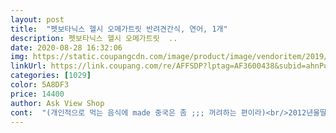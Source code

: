 ```yaml
---
layout: post 
title:  "펫보타닉스 헬시 오메가트릿 반려견간식, 연어, 1개" 
description: 펫보타닉스 헬시 오메가트릿  ..
date: 2020-08-28 16:32:06 
img: https://static.coupangcdn.com/image/product/image/vendoritem/2019/02/28/3348571924/2d4323a7-9690-4c25-810a-ea643150743a.jpg 
linkUrl: https://link.coupang.com/re/AFFSDP?lptag=AF3600438&subid=ahnPublicAsk&pageKey=41571053&itemId=151343352&vendorItemId=3348571924&traceid=V0-113-da70cfeb159777a5 
categories: [1029] 
color: 5A8DF3 
price: 14400 
author: Ask View Shop 
cont:  "(개인적으로 먹는 음식에 made 중국은 좀 ;;; 꺼려하는 편이라)<br/>2012년울딸 2개월부터 먹기시작한 최애간식 이건눈물이 나지않아요 다른간식 먹이면 바로 눈밑이 까매지던데 간식이간당간당 해서 찾아다니던중 완전득탬 유통기한도넉넉해 어제15개시키고 오늘다시6개주문 그래봐야6개월치 이것섞어주지않으면 절대밥을안드심  다내가길들인거지만  6개월후에도 득탬의기회가있기를<br/>가려야하는 식품들이 많아가지고<br/>간식을 일체 먹일 수 없었는데 .<br/>.<br/><br/>내용물을 잘라보거나 , 먹여보면 아무런 탈이 없어서<br/>늘 오리맛으로 먹이는 편인데 .<br/>.<br/><br/>다른 모든 간식들은 만들어 먹이고 있거든요 <br/>동물병원 / 롭스 / 펫샵 / 애견까페 어디서건 볼 수 있는 만큼 모두가 믿고 먹일 수 있는 제품같습니다 <br/>무지개다리를 건넌 동생은 엄청 아팠어서 ,<br/>수제간식만 만들여서 먹이는데<br/>식이성 알러지가 있는 아이라<br/>신장기능 개선에 도움까지는 몰라도 ,<br/>신장이 안 좋은 아이가 극소량으로 먹는 거엔 무리가 없었어요 <br/>심장과 함께 신체에 모든 장기가 안 좋았지만<br/>아무거나 못 먹어서 이 간식만 사서 먹이고<br/>안심하고 급여할 수 있어요 ^^<br/>안전성은 신뢰할 수 있는 거 같아요 <br/>어디서나 쉽게 접할 수 있는 제품인 만큼<br/>여러 동생들과 함께 했던 ! 하고있는 ! 간식입니다<br/>연어는 제 동생에게 알러지 유발하는 식품이 아닌데 .<br/>.<br/><br/>연어맛으로 오랜만에 샀는데 잘 먹어요 ^^<br/>옛날옛적 부터 잘 먹이고 있는 유일한 간식입니다 <br/>오랜세월 ,<br/>오랜세월 <br/>오리/연어 지겹지않게 바꿔가며 먹일 수 있구요<br/>오리고기에 + 오리가 주원료인 사료까지 급여 중이라<br/>유일하게 먹는 간식이 이거 예요 <br/>유일하게 이 제품은 드문드문 작게 잘라서 먹일 수 있었어요<br/>이 상품 스티커에 항상 (피부개선 / 심장 건강에 도움)<br/>이 제품은 괜찮더라구요 <br/>이 제품의 역사 (?) 만큼<br/>이건 중국OEM이라도 유일하게 믿고 먹여요 <br/>이것만은 괜찮았었고 ,<br/>이라고 붙혀져 있잖아요 <br/>자기가 싫어해서 잘 안 먹는편임에도 이건 잘 먹어요 ^^<br/>작년에 무지개다리 건넜던 동생도<br/>저도 한 20년 반려인으로 살면서 변함없이 이용하는 제품이고 , 병원 , 롭스 , 펫샵 , 반려견 까페 등등<br/>제 동생들도 나이를 먹고 , 떠나가고 , 새로운 가족이 되고하는데요 <br/>중국 OEM 제품이긴 하지만<br/>중국제조 제품 절대 식품으로는 안 먹이는데<br/>지금 동생도 식이성 알러지가 심해서<br/>지금 동생도 피부가 좀 예민한 편인데<br/>" 
---
```

